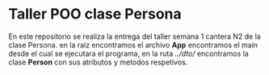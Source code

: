 <h1> Taller POO clase Persona</h1>
En este repositorio se realiza la entrega del taller semana 1 cantera N2 
de la clase Persona.
en la raiz encontramos el archivo <strong> App</strong> encontramos el main desde el cual se
ejecutara el programa, en la ruta <em>../dto/</em> encontramos la clase <strong> Person</strong> con 
sus atributos y metodos respetivos. 


